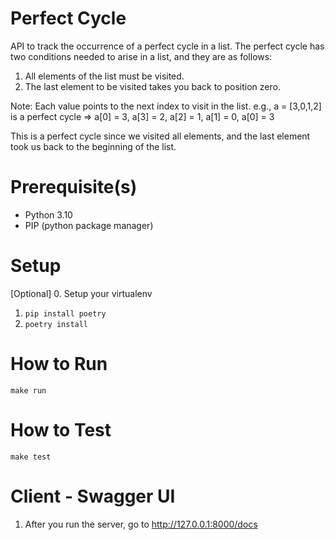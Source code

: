 # Perfect Cycle

API to track the occurrence of a perfect cycle in a list.
The perfect cycle has two conditions needed to arise in a list, and they are as follows:

1. All elements of the list must be visited.
2. The last element to be visited takes you back to position zero.

Note: Each value points to the next index to visit in the list.
e.g., a = [3,0,1,2] is a perfect cycle => a[0] = 3, a[3] = 2, a[2] = 1, a[1] = 0, a[0] = 3

This is a perfect cycle since we visited all elements, and the last element took us back to the beginning of the list. 

# Prerequisite(s)
- Python 3.10
- PIP (python package manager)

# Setup
[Optional] 0. Setup your virtualenv
1. `pip install poetry`
2. `poetry install`

# How to Run
`make run`

# How to Test
`make test`

# Client - Swagger UI
1. After you run the server, go to http://127.0.0.1:8000/docs
